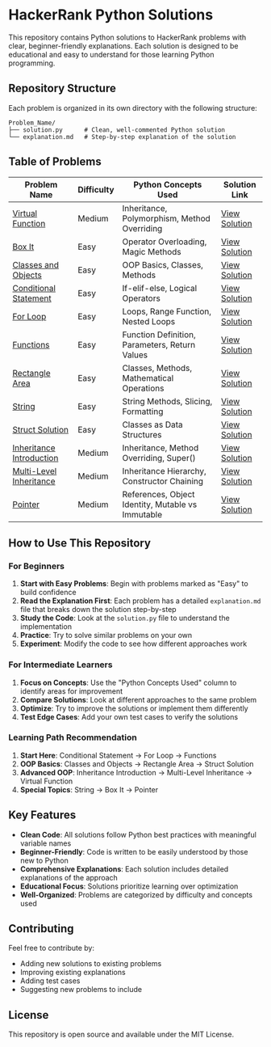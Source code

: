 # HackerRank Python Solutions

This repository contains Python solutions to HackerRank problems with clear, beginner-friendly explanations. Each solution is designed to be educational and easy to understand for those learning Python programming.

## Repository Structure

Each problem is organized in its own directory with the following structure:
```
Problem_Name/
├── solution.py      # Clean, well-commented Python solution
└── explanation.md   # Step-by-step explanation of the solution
```

## Table of Problems

| Problem Name | Difficulty | Python Concepts Used | Solution Link |
|--------------|------------|---------------------|---------------|
| [Virtual Function](Virtual_Function/) | Medium | Inheritance, Polymorphism, Method Overriding | [View Solution](Virtual_Function/solution.py) |
| [Box It](Box_It/) | Easy | Operator Overloading, Magic Methods | [View Solution](Box_It/solution.py) |
| [Classes and Objects](Classes_And_Objects/) | Easy | OOP Basics, Classes, Methods | [View Solution](Classes_And_Objects/solution.py) |
| [Conditional Statement](Conditional_Statement/) | Easy | If-elif-else, Logical Operators | [View Solution](Conditional_Statement/solution.py) |
| [For Loop](For_Loop/) | Easy | Loops, Range Function, Nested Loops | [View Solution](For_Loop/solution.py) |
| [Functions](Functions/) | Easy | Function Definition, Parameters, Return Values | [View Solution](Functions/solution.py) |
| [Rectangle Area](Rectangle_Area/) | Easy | Classes, Methods, Mathematical Operations | [View Solution](Rectangle_Area/solution.py) |
| [String](String/) | Easy | String Methods, Slicing, Formatting | [View Solution](String/solution.py) |
| [Struct Solution](Struct_Solution/) | Easy | Classes as Data Structures | [View Solution](Struct_Solution/solution.py) |
| [Inheritance Introduction](Inheritance_Introduction/) | Medium | Inheritance, Method Overriding, Super() | [View Solution](Inheritance_Introduction/solution.py) |
| [Multi-Level Inheritance](Multi_Level_Inheritance/) | Medium | Inheritance Hierarchy, Constructor Chaining | [View Solution](Multi_Level_Inheritance/solution.py) |
| [Pointer](Pointer/) | Medium | References, Object Identity, Mutable vs Immutable | [View Solution](Pointer/solution.py) |

## How to Use This Repository

### For Beginners
1. **Start with Easy Problems**: Begin with problems marked as "Easy" to build confidence
2. **Read the Explanation First**: Each problem has a detailed `explanation.md` file that breaks down the solution step-by-step
3. **Study the Code**: Look at the `solution.py` file to understand the implementation
4. **Practice**: Try to solve similar problems on your own
5. **Experiment**: Modify the code to see how different approaches work

### For Intermediate Learners
1. **Focus on Concepts**: Use the "Python Concepts Used" column to identify areas for improvement
2. **Compare Solutions**: Look at different approaches to the same problem
3. **Optimize**: Try to improve the solutions or implement them differently
4. **Test Edge Cases**: Add your own test cases to verify the solutions

### Learning Path Recommendation
1. **Start Here**: Conditional Statement → For Loop → Functions
2. **OOP Basics**: Classes and Objects → Rectangle Area → Struct Solution
3. **Advanced OOP**: Inheritance Introduction → Multi-Level Inheritance → Virtual Function
4. **Special Topics**: String → Box It → Pointer

## Key Features

- **Clean Code**: All solutions follow Python best practices with meaningful variable names
- **Beginner-Friendly**: Code is written to be easily understood by those new to Python
- **Comprehensive Explanations**: Each solution includes detailed explanations of the approach
- **Educational Focus**: Solutions prioritize learning over optimization
- **Well-Organized**: Problems are categorized by difficulty and concepts used

## Contributing

Feel free to contribute by:
- Adding new solutions to existing problems
- Improving existing explanations
- Adding test cases
- Suggesting new problems to include

## License

This repository is open source and available under the MIT License.
